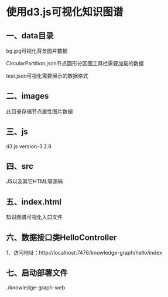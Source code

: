 使用d3.js可视化知识图谱
=============================

一、data目录
------------------------

bg.jpg可视化背景图片数据

CircularPartition.json节点圆形分区图工具栏需要加载的数据

test.json可视化需要展示的数据格式


二、images
------------------------
此目录存储节点属性图片数据

三、js
------------------------
d3.js version-3.2.8

四、src
------------------------
JS以及其它HTML等源码

五、index.html
------------------------
知识图谱可视化入口文件

六、数据接口类HelloController
-------------------------
1、访问地址：http://localhost:7476/knowledge-graph/hello/index

七、启动部署文件
------------------------
./knowledge-graph-web

